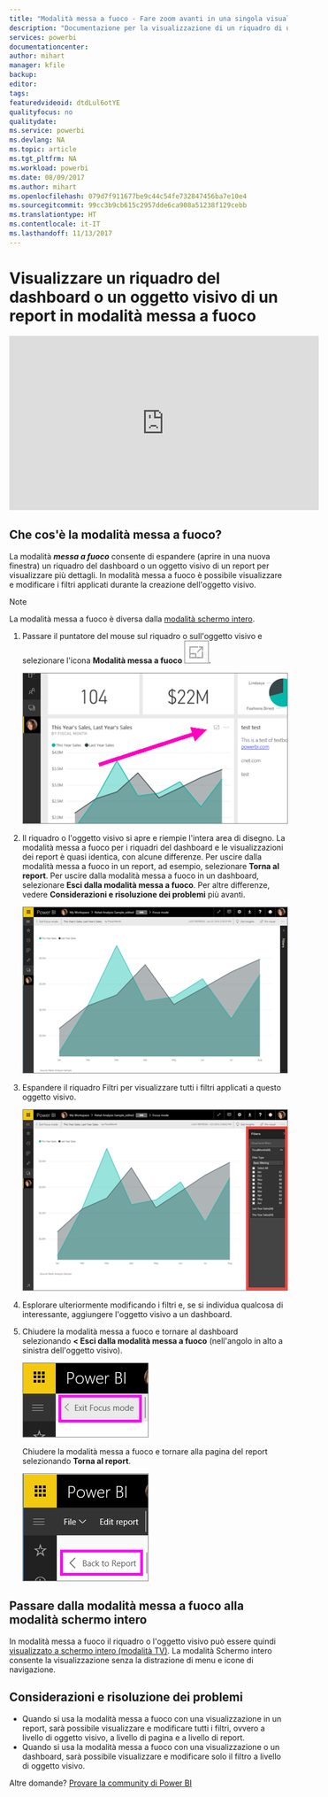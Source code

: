 ```yaml
---
title: "Modalità messa a fuoco - Fare zoom avanti in una singola visualizzazione per visualizzare altri dettagli."
description: "Documentazione per la visualizzazione di un riquadro di un dashboard o di visualizzazioni di un report di Power BI in modalità messa a fuoco o apri nuova finestra."
services: powerbi
documentationcenter: 
author: mihart
manager: kfile
backup: 
editor: 
tags: 
featuredvideoid: dtdLul6otYE
qualityfocus: no
qualitydate: 
ms.service: powerbi
ms.devlang: NA
ms.topic: article
ms.tgt_pltfrm: NA
ms.workload: powerbi
ms.date: 08/09/2017
ms.author: mihart
ms.openlocfilehash: 079d7f911677be9c44c54fe732847456ba7e10e4
ms.sourcegitcommit: 99cc3b9cb615c2957dde6ca908a51238f129cebb
ms.translationtype: HT
ms.contentlocale: it-IT
ms.lasthandoff: 11/13/2017
---
```

# <a name="display-a-dashboard-tile-or-report-visual-in-focus-mode"></a>Visualizzare un riquadro del dashboard o un oggetto visivo di un report in modalità messa a fuoco
<iframe width="560" height="315" src="https://www.youtube.com/embed/dtdLul6otYE" frameborder="0" allowfullscreen></iframe>


## <a name="what-is-focus-mode"></a>Che cos'è la modalità messa a fuoco?
La modalità ***messa a fuoco*** consente di espandere (aprire in una nuova finestra) un riquadro del dashboard o un oggetto visivo di un report per visualizzare più dettagli.  In modalità messa a fuoco è possibile visualizzare e modificare i filtri applicati durante la creazione dell'oggetto visivo.  

> [!NOTE]
> La modalità messa a fuoco è diversa dalla [modalità schermo intero](service-tile-fullscreen-mode.md).
> 
> 

1. Passare il puntatore del mouse sul riquadro o sull'oggetto visivo e selezionare l'icona **Modalità messa a fuoco** ![](media/service-focus-mode/pbi_popout.jpg).  
   
   ![](media/service-focus-mode/power-bi-hover-focus.png)
2. Il riquadro o l'oggetto visivo si apre e riempie l'intera area di disegno. La modalità messa a fuoco per i riquadri del dashboard e le visualizzazioni dei report è quasi identica, con alcune differenze. Per uscire dalla modalità messa a fuoco in un report, ad esempio, selezionare **Torna al report**. Per uscire dalla modalità messa a fuoco in un dashboard, selezionare **Esci dalla modalità messa a fuoco**. Per altre differenze, vedere **Considerazioni e risoluzione dei problemi** più avanti.
   
   ![](media/service-focus-mode/power-bi-display-focus-newer2.png)
3. Espandere il riquadro Filtri per visualizzare tutti i filtri applicati a questo oggetto visivo.
   
   ![](media/service-focus-mode/power-bi-display-focus-filters.png)
4. Esplorare ulteriormente modificando i filtri e, se si individua qualcosa di interessante, aggiungere l'oggetto visivo a un dashboard.   
5. Chiudere la modalità messa a fuoco e tornare al dashboard selezionando **< Esci dalla modalità messa a fuoco** (nell'angolo in alto a sinistra dell'oggetto visivo).
   
    ![](media/service-focus-mode/power-bi-exit-focus.png)    
   
    Chiudere la modalità messa a fuoco e tornare alla pagina del report selezionando **Torna al report**.    
   
    ![](media/service-focus-mode/power-bi-exit-focus-report.png)

## <a name="go-from-focus-mode-to-full-screen-mode"></a>Passare dalla modalità messa a fuoco alla modalità schermo intero
In modalità messa a fuoco il riquadro o l'oggetto visivo può essere quindi [visualizzato a schermo intero (modalità TV)](service-tile-fullscreen-mode.md). La modalità Schermo intero consente la visualizzazione senza la distrazione di menu e icone di navigazione.

## <a name="considerations-and-troubleshooting"></a>Considerazioni e risoluzione dei problemi
* Quando si usa la modalità messa a fuoco con una visualizzazione in un report, sarà possibile visualizzare e modificare tutti i filtri, ovvero a livello di oggetto visivo, a livello di pagina e a livello di report.    
* Quando si usa la modalità messa a fuoco con una visualizzazione o un dashboard, sarà possibile visualizzare e modificare solo il filtro a livello di oggetto visivo.

Altre domande? [Provare la community di Power BI](http://community.powerbi.com/)

